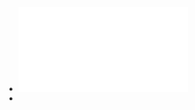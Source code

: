 - ![clean-code-principles-patterns.pdf](../assets/clean-code-principles-patterns_1676167164260_0.pdf)
-